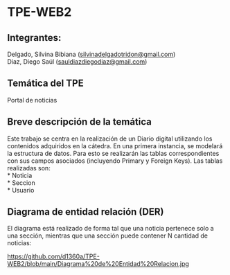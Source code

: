 # TPE-WEB2

## Integrantes: 
Delgado, Silvina Bibiana (silvinadelgadotridon@gmail.com)  
Diaz, Diego Saúl (sauldiazdiegodiaz@gmail.com)

## Temática del TPE
Portal de noticias

## Breve descripción de la temática
Este trabajo se centra en la realización de un Diario digital utilizando los contenidos adquiridos en la cátedra. En una primera instancia, se modelará la estructura de datos. Para esto se realizarán las tablas correspondientes con sus campos asociados (incluyendo Primary y Foreign Keys).
Las tablas realizadas son:  
    * Noticia  
    * Seccion  
    * Usuario  

## Diagrama de entidad relación (DER)
El diagrama está realizado de forma tal que una noticia pertenece solo a una sección, mientras que una sección puede contener N cantidad de noticias:  

https://github.com/d1360a/TPE-WEB2/blob/main/Diagrama%20de%20Entidad%20Relacion.jpg